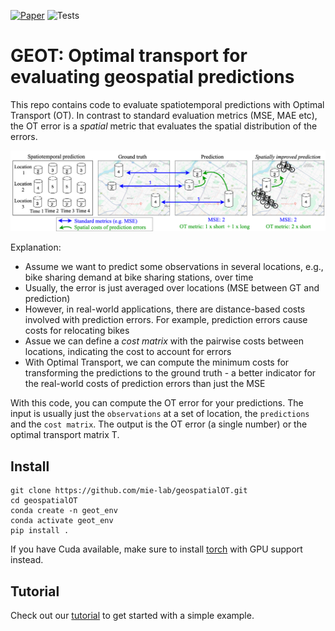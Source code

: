 [![Paper](https://img.shields.io/badge/paper-arXiv-brightgreen)](https://s3.us-east-1.amazonaws.com/climate-change-ai/papers/iclr2024/41/paper.pdf)
![Tests](https://github.com/mie-lab/geospatialOT/actions/workflows/python-tests.yml/badge.svg)

# GEOT: Optimal transport for evaluating geospatial predictions

This repo contains code to evaluate spatiotemporal predictions with Optimal Transport (OT). In contrast to standard evaluation metrics (MSE, MAE etc), the OT error is a *spatial* metric that evaluates the spatial distribution of the errors.

![Alt text](assets/overview.png)

Explanation:
* Assume we want to predict some observations in several locations, e.g., bike sharing demand at bike sharing stations, over time
* Usually, the error is just averaged over locations (MSE between GT and prediction)
* However, in real-world applications, there are distance-based costs involved with prediction errors. For example, prediction errors cause costs for relocating bikes
* Assue we can define a *cost matrix* with the pairwise costs between locations, indicating the cost to account for errors
* With Optimal Transport, we can compute the minimum costs for transforming the predictions to the ground truth - a better indicator for the real-world costs of prediction errors than just the MSE

With this code, you can compute the OT error for your predictions. The input is usually just the `observations` at a set of location, the `predictions` and the `cost matrix`. The output is the OT error (a single number) or the optimal transport matrix T.

## Install

```
git clone https://github.com/mie-lab/geospatialOT.git
cd geospatialOT
conda create -n geot_env
conda activate geot_env
pip install .
```

If you have Cuda available, make sure to install [torch](https://pytorch.org/get-started/locally/) with GPU support instead. 

## Tutorial

Check out our [tutorial](tutorial.ipynb) to get started with a simple example.